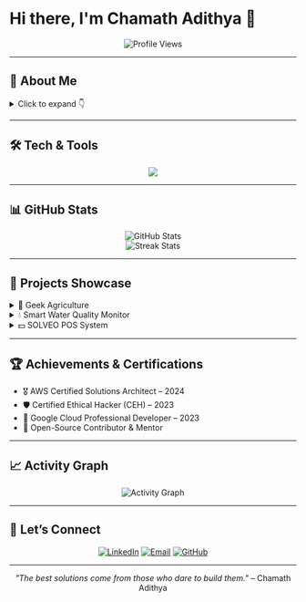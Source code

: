 # Hi there, I'm Chamath Adithya 👋

<div align="center">
  <img src="https://komarev.com/ghpvc/?username=Chamath-Adithya&style=flat-square&color=blue" alt="Profile Views" />
</div>

---

## 🚀 About Me

<details>
<summary>Click to expand 👇</summary>

👨‍💻 **Founder & CTO of SOLVEO** — merging software, IoT, cybersecurity, and Linux-based automation into real-world solutions.

- 🌍 Based in Sri Lanka
- 🔧 Full-Stack Dev: React · Next.js · Electron · DuckDB · Tailwind CSS
- 🖥️ Linux & Cybersecurity: Kali Linux · Networking · Penetration Testing · Secure DevOps
- 🔌 IoT & Embedded: Arduino · ESP32 · MQTT · Sensor Networks · TinyML
- ☁️ Cloud & DevOps: Firebase · GitHub Actions · Docker · CI/CD Pipelines

</details>

---

## 🛠️ Tech & Tools

<p align="center">
  <img src="https://skillicons.dev/icons?i=react,nextjs,electron,nodejs,arduino,esp32,linux,kali,git,githubactions,tailwind,firebase,mqtt,docker,python,c,cpp,ts" />
</p>

---

## 📊 GitHub Stats

<div align="center">
  <img src="https://github-readme-stats.vercel.app/api?username=Chamath-Adithya&show_icons=true&theme=radical&hide_border=true" alt="GitHub Stats" />
</div>

<div align="center">
  <img src="https://github-readme-streak-stats.herokuapp.com/?user=Chamath-Adithya&theme=radical&hide_border=true" alt="Streak Stats" />
</div>

---

## 📂 Projects Showcase

<details>
<summary>🌾 Geek Agriculture</summary>

**Smart farming automation platform**

- Built with Next.js, ESP32 integration, and CSS animations
- Real-time IoT data visualizations with dynamic backgrounds

</details>

<details>
<summary>💧 Smart Water Quality Monitor</summary>

**Live TDS & temperature tracking device**

- ESP32 + TDS + DHT11 + LDR sensors
- Cloud-logged metrics & custom alert dashboard

</details>

<details>
<summary>💵 SOLVEO POS System</summary>

**Touch-friendly modern POS**

- React · DuckDB · Electron
- Barcode scanning, multi-user auth, and printable receipts

</details>

---

## 🏆 Achievements & Certifications

- 🎖️ AWS Certified Solutions Architect – 2024
- 🛡️ Certified Ethical Hacker (CEH) – 2023
- 🥇 Google Cloud Professional Developer – 2023
- 🔭 Open-Source Contributor & Mentor

---

## 📈 Activity Graph

<div align="center">
  <img src="https://github-readme-activity-graph.vercel.app/graph?username=Chamath-Adithya&theme=react-dark&hide_border=true" alt="Activity Graph" />
</div>

---

## 🤝 Let’s Connect

<p align="center">
  <a href="https://linkedin.com/in/chamathadithya"><img src="https://img.shields.io/badge/-LinkedIn-0077B5?style=for-the-badge&logo=linkedin&logoColor=white" alt="LinkedIn" /></a>
  <a href="mailto:chamath.adithya@gmail.com"><img src="https://img.shields.io/badge/-Email-D14836?style=for-the-badge&logo=gmail&logoColor=white" alt="Email" /></a>
  <a href="https://github.com/Chamath-Adithya"><img src="https://img.shields.io/badge/-GitHub-181717?style=for-the-badge&logo=github&logoColor=white" alt="GitHub" /></a>
</p>

---

<div align="center">
  <em>"The best solutions come from those who dare to build them."</em>  
  – Chamath Adithya
</div>
